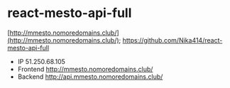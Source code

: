 # react-mesto-api-full

[http://mmesto.nomoredomains.club/](http://mmesto.nomoredomains.club/);
https://github.com/Nika414/react-mesto-api-full

* IP 51.250.68.105
* Frontend http://mmesto.nomoredomains.club/
* Backend http://api.mmesto.nomoredomains.club/
